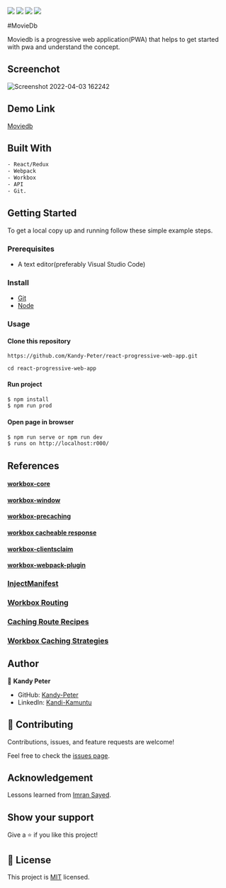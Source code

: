 ![](https://img.shields.io/badge/PWA-blueviolet)
![](https://img.shields.io/badge/React-blue)
![](https://img.shields.io/badge/workbox-red)
![](https://img.shields.io/badge/Webpack-pink)

#MovieDb

Moviedb is a progressive web application(PWA) that helps to get started with pwa and understand the concept.

## Screenchot

![Screenshot 2022-04-03 162242](https://user-images.githubusercontent.com/80612925/161432601-95556730-3094-4aff-9e21-9331b6c20851.png)

## Demo Link
[Moviedb](https://moviedb-progressive-web-app.vercel.app/)
## Built With

  ```bash
  - React/Redux
  - Webpack
  - Workbox
  - API
  - Git.
  ```

## Getting Started

To get a local copy up and running follow these simple example steps.

### Prerequisites
 - A text editor(preferably Visual Studio Code)

### Install
  -  [Git](https://git-scm.com/downloads)
  -  [Node](https://nodejs.org/en/download/)

### Usage
#### Clone this repository

`https://github.com/Kandy-Peter/react-progressive-web-app.git`

`cd react-progressive-web-app`

#### Run project

```bash
$ npm install
$ npm run prod
```

#### Open page in browser
```bash
$ npm run serve or npm run dev
$ runs on http://localhost:r000/
```

## References

#### [workbox-core](https://developers.google.com/web/tools/workbox/modules/workbox-core)
#### [workbox-window](https://developers.google.com/web/tools/workbox/modules/workbox-window)
#### [workbox-precaching](https://developers.google.com/web/tools/workbox/modules/workbox-precaching)
#### [workbox cacheable response](https://developers.google.com/web/tools/workbox/modules/workbox-cacheable-response)
#### [workbox-clientsclaim](https://developers.google.com/web/tools/workbox/modules/workbox-core#clients_claim)
#### [workbox-webpack-plugin](https://developers.google.com/web/tools/workbox/modules/workbox-webpack-plugin)
### [InjectManifest](https://developers.google.com/web/tools/workbox/reference-docs/latest/module-workbox-webpack-plugin.InjectManifest)

### [Workbox Routing](https://developers.google.com/web/tools/workbox/modules/workbox-routing)
### [Caching Route Recipes](https://developers.google.com/web/tools/workbox/guides/common-recipes)

### [Workbox Caching Strategies](https://developers.google.com/web/tools/workbox/modules/workbox-strategies)

## Author

👤 **Kandy Peter**

- GitHub: [Kandy-Peter](https://github.com/Kandy-Peter)
- LinkedIn: [Kandi-Kamuntu](https://www.linkedin.com/in/kandi-peter-kamuntu/)

## 🤝 Contributing

Contributions, issues, and feature requests are welcome!

Feel free to check the [issues page](https://github.com/clintonjosephs/Stock-metrics/issues).

## Acknowledgement
Lessons learned from [Imran Sayed](https://www.youtube.com/channel/UC0SDxbLAqoKLACyEPz2wXAg).

## Show your support

Give a ⭐️ if you like this project!

## 📝 License

This project is [MIT](https://opensource.org/licenses/MIT) licensed.
